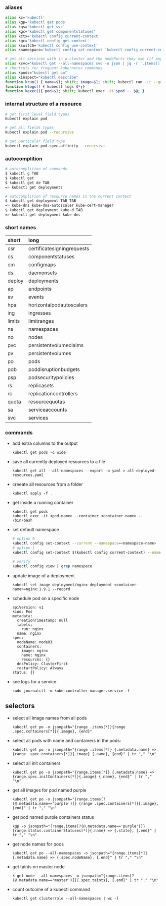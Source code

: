 ### aliases
```bash
alias kc='kubectl'
alias kgp='kubectl get pods'
alias kgs='kubectl get svc'
alias kgc='kubectl get componentstatuses'
alias kctx='kubectl config current-context'
alias kgc='kubectl config get-context'
alias kswitch='kubectl config use-context'
alias knamespace='kubectl config set-context `kubectl config current-context` --namespace'

# get all services with in a cluster and the nodePorts they use (if any)
alias ksvc="kubectl get --all-namespaces svc -o json | jq -r '.items[] | [.metadata.name,([.spec.ports[].nodePort | tostring ] | join(\"|\"))] | @csv'"
# shortcuts for frequent kubernetes commands
alias kpods="kubectl get po"
alias kinspect="kubectl describe"
function krun() { name=$1; shift; image=$1; shift; kubectl run -it --generator=run-pod/v1 --image $image $name -- $@; }
function klogs() { kubectl logs $*;}
function kexec(){ pod=$1; shift; kubectl exec -it $pod -- $@; }
```

### internal structure of a resource
```bash
# get first level field types
kubectl explain pod 

# get all fields types
kubectl explain pod --recursive

# get particular field type
kubectl explain pod.spec.affinity --recursive
```

### autocomplition
```bash
# autocomplition of commands
$ kubectl g TAB
$ kubectl get
$ kubectl get de TAB
=> kubectl get deployments

# autocomplition of resource names in the current context
$ kubectl get deployment TAB TAB
=> kube-dns kube-dns-autoscaler kube-cert-manager
$ kubectl get deployment kube-d TAB
=> kubectl get deployment kube-dns
```


### short names
|  short                      | long                      | 
|:-------------------------|:---------------------------|
|csr |    certificatesigningrequests|
|cs	|componentstatuses|
|cm	|configmaps|
|ds	|daemonsets|
|deploy	|deployments|
|ep	|endpoints|
|ev	|events|
|hpa |    horizontalpodautoscalers|
|ing |ingresses|
|limits	|limitranges|
|ns	|namespaces|
|no	|nodes|
|pvc	|persistentvolumeclaims|
|pv	|persistentvolumes|
|po	|pods|
|pdb	|poddisruptionbudgets|
|psp	|podsecuritypolicies|
|rs	|replicasets|
|rc	|replicationcontrollers|
|quota	|resourcequotas|
|sa	|serviceaccounts|
|svc	|services|

### commands
* add extra columns to the output
  ```
  kubectl get pods -o wide
  ```
* save all currently deployed resources to a file
  ```
  kubectl get all --all-namespaces --export -o yaml > all-deployed-resources.yaml
  ```
* creeate all resources from a folder
  ```
  kubectl apply -f .
  ```
* get inside a running container
  ```
  kubectl get pods
  kubectl exec -it <pod-name> --container <container-name> -- /bin/bash
  ```
* set default namespace
  ```bash
  # option 0
  kubectl config set-context --current --namespace=<namespace-name>
  # option 1
  kubectl config set-context $(kubectl config current-context) --namespace=<namespace-name>
  
  # verify
  kubectl config view | grep namespace
  ```
* update image of a deployment
  ```
  kubectl set image deployment/nginx-deployment <container-name>=nginx:1.9.1 --record
  ```
* schedule pod on a specific node
  ```
  apiVersion: v1
  kind: Pod
  metadata:
    creationTimestamp: null
    labels:
      run: nginx
    name: nginx
  spec:
    nodeName: node03
    containers:
    - image: nginx
      name: nginx
      resources: {}
    dnsPolicy: ClusterFirst
    restartPolicy: Always
  status: {}
  ```
* see logs for a service
  ```
  sudo journalctl -u kube-controller-manager.service -f
  ```
## selectors
  * select all image names from all pods
    ```
    kubectl get po -o jsonpath="{range .items[*]}{range .spec.containers[*]}{.image}, {end}"
    ```
  * select all pods with name and containers in the pods:
    ```
    kubectl get po -o jsonpath="{range .items[*]} {.metadata.name} => {range .spec.containers[*]}{.image} {.name}, {end}" | tr "," "\n"
    ```
  * select all init containers
    ```
    kubectl get po -o jsonpath="{range.items[*]} {.metadata.name} => {range.spec.initContainers[*]}{.image} {.name}, {end}" | tr "," "\n"
    ```
  * get all images for pod named purple
    ```
    kubectl get po -o jsonpath="{range.items[?(@.metadata.name=='purple')]} {range .spec.containers[*]}{.image}, {end}" | tr "," "\n"
    ```
  * get pod named purple containers status
    ```
    kgp -o jsonpath="{range.items[?(@.metadata.name=='purple')]}{range.status.containerStatuses[*]}{.name} => {.state}, {.end}" | tr "," "\n"
    ```
  * get node names for pods
    ```
    kubectl get po --all-namespaces -o jsonpath="{range.items[*]} {.metadata.name} => {.spec.nodeName}, {.end}" | tr "," "\n"
    ```
  * get taints on master node
    ```
    k get node --all-namespaces -o jsonpath="{range.items[?(@.metadata.name=='master')]}{.spec.taints}, {.end}" | tr "," "\n"
    ```
  * count outcome of a kubectl command
    ```
    kubectl get clusterrole --all-namespaces | wc -l
    ```
